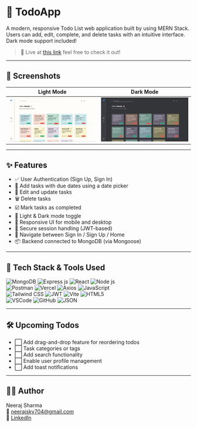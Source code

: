 # 📝 TodoApp

A modern, responsive Todo List web application built by using MERN Stack. Users can add, edit, complete, and delete tasks with an intuitive interface. Dark mode support included!

> 🚀 Live at [this link](https://todoapp-mocha-omega.vercel.app/signin) feel free to check it out!

---

## 📸 Screenshots

| Light Mode | Dark Mode |
|------------|-----------|
| ![Light Mode Screenshot](./screenshots/lightMode.png) | ![Dark Mode Screenshot](./screenshots/darkMode.png) |

---

## ✨ Features

- ✅ User Authentication (Sign Up, Sign In)
- 📅 Add tasks with due dates using a date picker
- 📝 Edit and update tasks
- 🗑️ Delete tasks
- ☑️ Mark tasks as completed
- 🌙 Light & Dark mode toggle
- 📱 Responsive UI for mobile and desktop
- 🔐 Secure session handling (JWT-based)
- 🧭 Navigate between Sign In / Sign Up / Home
- 📦 Backend connected to MongoDB (via Mongoose)

---

## 🔧 Tech Stack & Tools Used

![MongoDB](https://img.shields.io/badge/MongoDB-4EA94B?style=for-the-badge&logo=mongodb&logoColor=white)
![Express js](https://img.shields.io/badge/Express%20js-000000?style=for-the-badge&logo=express&logoColor=white)
![React](https://img.shields.io/badge/React-20232A?style=for-the-badge&logo=react&logoColor=61DAFB)
![Node js](https://img.shields.io/badge/Node%20js-339933?style=for-the-badge&logo=nodedotjs&logoColor=white)  
![Postman](https://img.shields.io/badge/Postman-FF6C37?style=for-the-badge&logo=Postman&logoColor=white)
![Vercel](https://img.shields.io/badge/Vercel-000000?style=for-the-badge&logo=vercel&logoColor=white)
![Axios](https://img.shields.io/badge/axios-671ddf?&style=for-the-badge&logo=axios&logoColor=white)
![JavaScript](https://img.shields.io/badge/JavaScript-323330?style=for-the-badge&logo=javascript&logoColor=F7DF1E)  
![Tailwind CSS](https://img.shields.io/badge/Tailwind_CSS-38B2AC?style=for-the-badge&logo=tailwind-css&logoColor=white)
![JWT](https://img.shields.io/badge/JWT-000000?style=for-the-badge&logo=JSON%20web%20tokens&logoColor=white)
![Vite](https://img.shields.io/badge/Vite-B73BFE?style=for-the-badge&logo=vite&logoColor=FFD62E)
![HTML5](https://img.shields.io/badge/HTML5-E34F26?style=for-the-badge&logo=html5&logoColor=white)  
![VSCode](https://img.shields.io/badge/VSCode-0078D4?style=for-the-badge&logo=visual%20studio%20code&logoColor=white)
![GitHub](https://img.shields.io/badge/GitHub-100000?style=for-the-badge&logo=github&logoColor=white)
![JSON](https://img.shields.io/badge/json-5E5C5C?style=for-the-badge&logo=json&logoColor=white)


---

## 🛠️ Upcoming Todos

- ⬜ Add drag-and-drop feature for reordering todos
- ⬜ Task categories or tags
- ⬜ Add search functionality
- ⬜ Enable user profile management
- ⬜ Add toast notifications

---

## 🙋‍♂️ Author

Neeraj Sharma  
📧 neerajsky704@gmail.com  
🔗 [LinkedIn](https://www.linkedin.com/in/neeraj-vishwakarma-80876432b)
